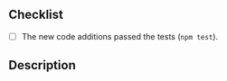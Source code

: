 ## Checklist

<!--
    Thank you for your contribution! Before submitting this PR, please
    make sure that:
-->

- [ ] The new code additions passed the tests (`npm test`).


## Description

<!-- Please describe your pull request. -->
